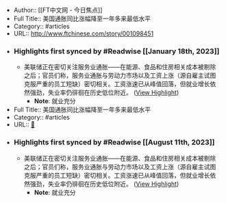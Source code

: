 - Author:: [[FT中文网 - 今日焦点]]
- Full Title:: 美国通胀同比涨幅降至一年多来最低水平
- Category:: #articles
- URL:: http://www.ftchinese.com/story/001098451
- ### Highlights first synced by #Readwise [[January 18th, 2023]]
    - 美联储正在密切关注服务业通胀——在能源、食品和住房相关成本被剔除之后；官员们称，服务业通胀与劳动力市场以及工资上涨（源自雇主试图克服严重的员工短缺）密切相关。工资涨速已从峰值回落，但就业增长依然强劲，失业率仍徘徊在历史低位附近。 ([View Highlight](https://read.readwise.io/read/01gq0zrpnp1pztpbeg7fjcdkxa))
        - **Note**: 就业充分
- Full Title:: 美国通胀同比涨幅降至一年多来最低水平
- Category:: #articles
- URL:: [🔗](http://www.ftchinese.com/story/001098451)
- ### Highlights first synced by #Readwise [[August 11th, 2023]]
    - 美联储正在密切关注服务业通胀——在能源、食品和住房相关成本被剔除之后；官员们称，服务业通胀与劳动力市场以及工资上涨（源自雇主试图克服严重的员工短缺）密切相关。工资涨速已从峰值回落，但就业增长依然强劲，失业率仍徘徊在历史低位附近。 ([View Highlight](https://read.readwise.io/read/01gq0zrpnp1pztpbeg7fjcdkxa))
        - **Note**: 就业充分
